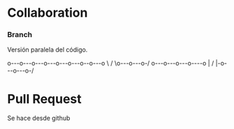 # Collaboration

### Branch
Versión paralela del código.

o---o---o---o---o---o---o--o---o
            \             /
             \o---o---o-/
o---o---o---o----o
    |            /
    |-o---o---o-/ 

# Pull Request

Se hace desde github